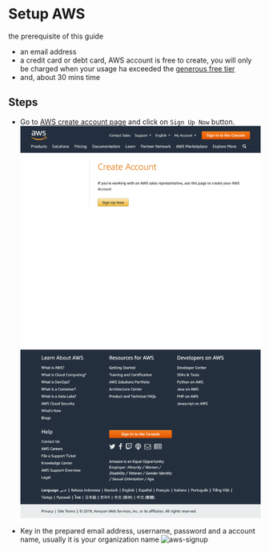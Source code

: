 # Setup AWS
the prerequisite of this guide
- an email address
- a credit card or debt card, AWS account is free to create, you will only be charged when your usage ha exceeded the [generous free tier](https://aws.amazon.com/free/?all-free-tier.sort-by=item.additionalFields.SortRank&all-free-tier.sort-order=asc&awsf.Free%20Tier%20Types=categories%23alwaysfree)
- and, about 30 mins time

## Steps
* Go to [AWS create account page](https://aws.amazon.com/resources/create-account/) and click on `Sign Up Now` button.
![aws-create-account](img/aws.amazon.com_resources_create-account_.png)

* Key in the prepared email address, username, password and a account name, usually it is your organization name
![aws-signup](img/portal.aws.amazon.com_billing_signup_type\=enterprise.png)
